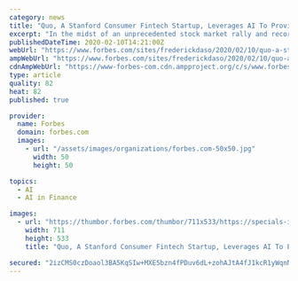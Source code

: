 ```yaml
---
category: news
title: "Quo, A Stanford Consumer Fintech Startup, Leverages AI To Provide Financial Security"
excerpt: "In the midst of an unprecedented stock market rally and record-low unemployment, many Americans still struggle to meet their financial needs. Neel Yerneni and Tucker Haas have created Quo to provide Americans with the financial security they need in today's economy."
publishedDateTime: 2020-02-10T14:21:00Z
webUrl: "https://www.forbes.com/sites/frederickdaso/2020/02/10/quo-a-stanford-consumer-fintech-startup-leverages-ai-to-provide-financial-security/"
ampWebUrl: "https://www.forbes.com/sites/frederickdaso/2020/02/10/quo-a-stanford-consumer-fintech-startup-leverages-ai-to-provide-financial-security/amp/"
cdnAmpWebUrl: "https://www-forbes-com.cdn.ampproject.org/c/s/www.forbes.com/sites/frederickdaso/2020/02/10/quo-a-stanford-consumer-fintech-startup-leverages-ai-to-provide-financial-security/amp/"
type: article
quality: 82
heat: 82
published: true

provider:
  name: Forbes
  domain: forbes.com
  images:
    - url: "/assets/images/organizations/forbes.com-50x50.jpg"
      width: 50
      height: 50

topics:
  - AI
  - AI in Finance

images:
  - url: "https://thumbor.forbes.com/thumbor/711x533/https://specials-images.forbesimg.com/imageserve/5e3f539b8b6cf300071e3b09/960x0.jpg?fit=scale"
    width: 711
    height: 533
    title: "Quo, A Stanford Consumer Fintech Startup, Leverages AI To Provide Financial Security"

secured: "2izCMS0czDoaol3BA5KqSIw+MXE5bzn4fPDuv6dL+zohAJtA4fJ1kcR1yWqnNTTCSwsLQ7OaF17R+n5JXJdj2CMYVFclTQYF2Q5WiKIhBz6Z7SuiozWvq3HnWVG0PJgnWK6B8Z9BSAsUZlPaynLSe0GM8ofeNdzJ1vnpPjBAlvhq/yFH641lIY3R+iRZTf8PzrmGU4kWCvrHdaMYNiqsJq0dknSNtnP76T6KELYpPhNvsZTAqRquCvyfnm4aVBrqAJHW8GnVzCBX/VRbRw8Oh2VreWa/TgWhtvLFFCOh+xkKElOcDwZknPcvbtxOwFtKf1Bz06gLmsW7anVwsEMSsMd7d8SePes6ONg3NRlQwM59A9rF59imsHYji79Bn9UFwO2VTIJoMJxjTOJSHzTm+WF4vHQiwrWIu9ge1q6prPDmfp0BZehLOCXM+3us41UzRIE5deWM0N2i+3lauqHHSoIJhqkL9xQmY/CvDkQVIpM=;B/c2mAjTC9zmpaD8TfiQTA=="
---
```


